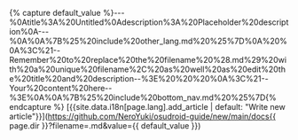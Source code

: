 {% capture default_value %}---%0Atitle%3A%20Untitled%0Adescription%3A%20Placeholder%20description%0A---%0A%0A%7B%25%20include%20other_lang.md%20%25%7D%0A%20%0A%3C%21--Remember%20to%20replace%20the%20filename%20%28.md%29%20with%20a%20unique%20filename%2C%20as%20well%20as%20edit%20the%20title%20and%20description--%3E%20%20%20%0A%3C%21--Your%20content%20here--%3E%0A%0A%7B%25%20include%20bottom_nav.md%20%25%7D{% endcapture %}
[{{site.data.i18n[page.lang].add_article | default: "Write new article"}}](https://github.com/NeroYuki/osudroid-guide/new/main/docs{{ page.dir }}?filename=.md&value={{ default_value }})
